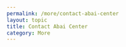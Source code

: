 ```yaml
---
permalink: /more/contact-abai-center
layout: topic
title: Contact Abai Center
category: More
---
```

